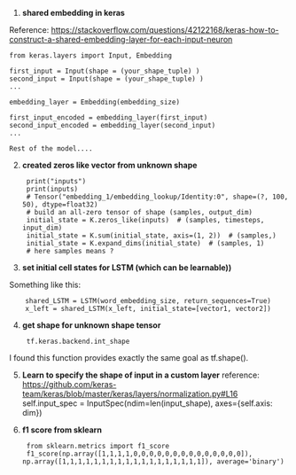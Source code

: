 1. **shared embedding in keras**

Reference: https://stackoverflow.com/questions/42122168/keras-how-to-construct-a-shared-embedding-layer-for-each-input-neuron


    from keras.layers import Input, Embedding

    first_input = Input(shape = (your_shape_tuple) )
    second_input = Input(shape = (your_shape_tuple) )
    ...

    embedding_layer = Embedding(embedding_size)

    first_input_encoded = embedding_layer(first_input)
    second_input_encoded = embedding_layer(second_input)
    ...

    Rest of the model....

2. **created zeros like vector from unknown shape**


        print("inputs")
        print(inputs)
        # Tensor("embedding_1/embedding_lookup/Identity:0", shape=(?, 100, 50), dtype=float32)
        # build an all-zero tensor of shape (samples, output_dim)
        initial_state = K.zeros_like(inputs)  # (samples, timesteps, input_dim)
        initial_state = K.sum(initial_state, axis=(1, 2))  # (samples,)
        initial_state = K.expand_dims(initial_state)  # (samples, 1)
        # here samples means ?
        
        
3. **set initial cell states for LSTM (which can be learnable))**

Something like this:

        shared_LSTM = LSTM(word_embedding_size, return_sequences=True)
        x_left = shared_LSTM(x_left, initial_state=[vector1, vector2])
        
        
4. **get shape for unknown shape tensor**

        tf.keras.backend.int_shape

I found this function provides exactly the same goal as tf.shape().

5. **Learn to specify the shape of input in a custom layer**
reference: https://github.com/keras-team/keras/blob/master/keras/layers/normalization.py#L16
        self.input_spec = InputSpec(ndim=len(input_shape),
                                            axes={self.axis: dim})
                                 
                                 
 6. **f1 score from sklearn**

         from sklearn.metrics import f1_score
         f1_score(np.array([1,1,1,1,0,0,0,0,0,0,0,0,0,0,0,0,0,0]), np.array([1,1,1,1,1,1,1,1,1,1,1,1,1,1,1,1,1,1]), average='binary')  


 
